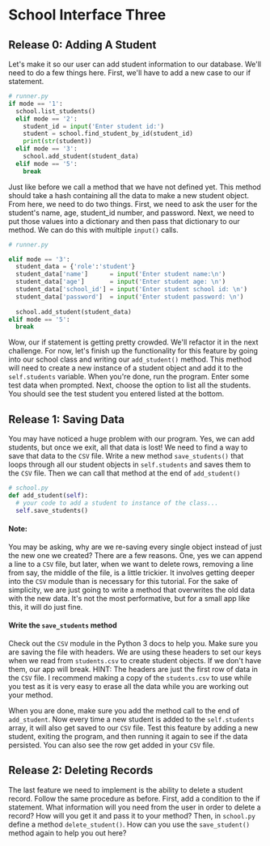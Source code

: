# School Interface Three

## Release 0: Adding A Student 

Let's make it so our user can add student information to our database. We'll need to do a few things here. First, we'll have to add a new case to our if statement. 

```Python
# runner.py
if mode == '1':
  school.list_students()
  elif mode == '2':
    student_id = input('Enter student id:')
    student = school.find_student_by_id(student_id)
    print(str(student))
  elif mode == '3':  
    school.add_student(student_data)
  elif mode == '5':
    break  
```

Just like before we call a method that we have not defined yet. This method should take a hash containing all the data to make a new student object. From here, we need to do two things. First, we need to ask the user for the student's name, age, student_id number, and password. Next, we need to put those values into a dictionary and then pass that dictionary to our method. We can do this with multiple `input()` calls. 

```Python
# runner.py

elif mode == '3':
  student_data = {'role':'student'}
  student_data['name']      = input('Enter student name:\n')
  student_data['age']       = input('Enter student age: \n')
  student_data['school_id'] = input('Enter student school id: \n')
  student_data['password']  = input('Enter student password: \n')
  
  school.add_student(student_data)
elif mode == '5':
  break  
```
Wow, our if statement is getting pretty crowded. We'll refactor it in the next challenge. For now, let's finish up the functionality for this feature by going into our school class and writing our `add_student()` method. This method will need to create a new instance of a student object and add it to the `self.students` variable. When you're done, run the program. Enter some test data when prompted. Next, choose the option to list all the students. You should see the test student you entered listed at the bottom. 

## Release 1: Saving Data 

You may have noticed a huge problem with our program. Yes, we can add students, but once we exit, all that data is lost! We need to find a way to save that data to the `CSV` file. Write a new method `save_students()` that loops through all our student objects in `self.students` and saves them to the `CSV` file. Then we can call that method at the end of `add_student()`

```Python
# school.py 
def add_student(self):
  # your code to add a student to instance of the class... 
  self.save_students() 
```

#### Note: 
You may be asking, why are we re-saving every single object instead of just the new one we created? There are a few reasons. One, yes we can append a line to a `CSV` file, but later, when we want to delete rows, removing a line from say, the middle of the file, is a little trickier. It involves getting deeper into the `CSV` module than is necessary for this tutorial. For the sake of simplicity, we are just going to write a method that overwrites the old data with the new data. It's not the most performative, but for a small app like this, it will do just fine.  

#### Write the `save_students` method 
Check out the `CSV` module in the Python 3 docs to help you. Make sure you are saving the file with headers. We are using these headers to set our keys when we read from `students.csv` to create student objects. If we don't have them, our app will break. HINT: The headers are just the first row of data in the `CSV` file. I recommend making a copy of the `students.csv` to use while you test as it is very easy to erase all the data while you are working out your method. 

When you are done, make sure you add the method call to the end of `add_student`. Now every time a new student is added to the `self.students` array, it will also get saved to our `CSV` file. Test this feature by adding a new student, exiting the program, and then running it again to see if the data persisted. You can also see the row get added in your `CSV` file. 

## Release 2: Deleting Records  

The last feature we need to implement is the ability to delete a student record. Follow the same procedure as before. First, add a condition to the if statement. What information will you need from the user in order to delete a record? How will you get it and pass it to your method? Then, in `school.py` define a method `delete_student()`. How can you use the `save_student()` method again to help you out here? 




